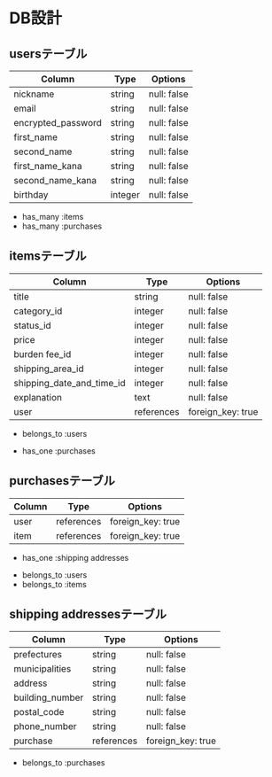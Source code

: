 # DB設計

## usersテーブル

| Column                    | Type       | Options           |
|---------------------------|------------|-------------------|
| nickname                  | string     | null: false       |
| email                     | string     | null: false       |
| encrypted_password        | string     | null: false       |
| first_name                | string     | null: false       |
| second_name               | string     | null: false       |
| first_name_kana           | string     | null: false       |
| second_name_kana          | string     | null: false       |
| birthday                  | integer    | null: false       |

* has_many :items
* has_many :purchases

## itemsテーブル

| Column                    | Type       | Options           |
|---------------------------|------------|-------------------|
| title                     | string     | null: false       |
| category_id               | integer    | null: false       |
| status_id                 | integer    | null: false       |
| price                     | integer    | null: false       |
| burden fee_id             | integer    | null: false       |
| shipping_area_id          | integer    | null: false       |
| shipping_date_and_time_id | integer    | null: false       |
| explanation               | text       | null: false       |
| user                      | references | foreign_key: true |

- belongs_to :users
* has_one :purchases

## purchasesテーブル

| Column                    | Type       | Options           |
|---------------------------|------------|-------------------|
| user                      | references | foreign_key: true |
| item                      | references | foreign_key: true |

* has_one :shipping addresses
- belongs_to :users
- belongs_to :items

## shipping addressesテーブル

| Column                    | Type       | Options           |
|---------------------------|------------|-------------------|
| prefectures               | string     | null: false       |
| municipalities            | string     | null: false       |
| address                   | string     | null: false       |
| building_number           | string     | null: false       |
| postal_code               | string     | null: false       |
| phone_number              | string     | null: false       |
| purchase                  | references | foreign_key: true |

- belongs_to :purchases